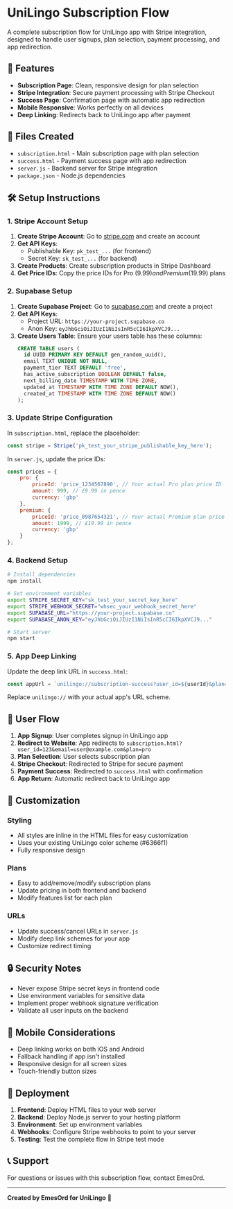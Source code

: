 # UniLingo Subscription Flow

A complete subscription flow for UniLingo app with Stripe integration, designed to handle user signups, plan selection, payment processing, and app redirection.

## 🚀 Features

- **Subscription Page**: Clean, responsive design for plan selection
- **Stripe Integration**: Secure payment processing with Stripe Checkout
- **Success Page**: Confirmation page with automatic app redirection
- **Mobile Responsive**: Works perfectly on all devices
- **Deep Linking**: Redirects back to UniLingo app after payment

## 📁 Files Created

- `subscription.html` - Main subscription page with plan selection
- `success.html` - Payment success page with app redirection
- `server.js` - Backend server for Stripe integration
- `package.json` - Node.js dependencies

## 🛠 Setup Instructions

### 1. Stripe Account Setup

1. **Create Stripe Account**: Go to [stripe.com](https://stripe.com) and create an account
2. **Get API Keys**: 
   - Publishable Key: `pk_test_...` (for frontend)
   - Secret Key: `sk_test_...` (for backend)
3. **Create Products**: Create subscription products in Stripe Dashboard
4. **Get Price IDs**: Copy the price IDs for Pro ($9.99) and Premium ($19.99) plans

### 2. Supabase Setup

1. **Create Supabase Project**: Go to [supabase.com](https://supabase.com) and create a project
2. **Get API Keys**: 
   - Project URL: `https://your-project.supabase.co`
   - Anon Key: `eyJhbGciOiJIUzI1NiIsInR5cCI6IkpXVCJ9...`
3. **Create Users Table**: Ensure your users table has these columns:
   ```sql
   CREATE TABLE users (
     id UUID PRIMARY KEY DEFAULT gen_random_uuid(),
     email TEXT UNIQUE NOT NULL,
     payment_tier TEXT DEFAULT 'free',
     has_active_subscription BOOLEAN DEFAULT false,
     next_billing_date TIMESTAMP WITH TIME ZONE,
     updated_at TIMESTAMP WITH TIME ZONE DEFAULT NOW(),
     created_at TIMESTAMP WITH TIME ZONE DEFAULT NOW()
   );
   ```

### 3. Update Stripe Configuration

In `subscription.html`, replace the placeholder:
```javascript
const stripe = Stripe('pk_test_your_stripe_publishable_key_here');
```

In `server.js`, update the price IDs:
```javascript
const prices = {
    pro: {
        priceId: 'price_1234567890', // Your actual Pro plan price ID
        amount: 999, // £9.99 in pence
        currency: 'gbp'
    },
    premium: {
        priceId: 'price_0987654321', // Your actual Premium plan price ID
        amount: 1999, // £19.99 in pence
        currency: 'gbp'
    }
};
```

### 4. Backend Setup

```bash
# Install dependencies
npm install

# Set environment variables
export STRIPE_SECRET_KEY="sk_test_your_secret_key_here"
export STRIPE_WEBHOOK_SECRET="whsec_your_webhook_secret_here"
export SUPABASE_URL="https://your-project.supabase.co"
export SUPABASE_ANON_KEY="eyJhbGciOiJIUzI1NiIsInR5cCI6IkpXVCJ9..."

# Start server
npm start
```

### 5. App Deep Linking

Update the deep link URL in `success.html`:
```javascript
const appUrl = `unilingo://subscription-success?user_id=${userId}&plan=${plan}`;
```

Replace `unilingo://` with your actual app's URL scheme.

## 🔄 User Flow

1. **App Signup**: User completes signup in UniLingo app
2. **Redirect to Website**: App redirects to `subscription.html?user_id=123&email=user@example.com&plan=pro`
3. **Plan Selection**: User selects subscription plan
4. **Stripe Checkout**: Redirected to Stripe for secure payment
5. **Payment Success**: Redirected to `success.html` with confirmation
6. **App Return**: Automatic redirect back to UniLingo app

## 🎨 Customization

### Styling
- All styles are inline in the HTML files for easy customization
- Uses your existing UniLingo color scheme (#6366f1)
- Fully responsive design

### Plans
- Easy to add/remove/modify subscription plans
- Update pricing in both frontend and backend
- Modify features list for each plan

### URLs
- Update success/cancel URLs in `server.js`
- Modify deep link schemes for your app
- Customize redirect timing

## 🔒 Security Notes

- Never expose Stripe secret keys in frontend code
- Use environment variables for sensitive data
- Implement proper webhook signature verification
- Validate all user inputs on the backend

## 📱 Mobile Considerations

- Deep linking works on both iOS and Android
- Fallback handling if app isn't installed
- Responsive design for all screen sizes
- Touch-friendly button sizes

## 🚀 Deployment

1. **Frontend**: Deploy HTML files to your web server
2. **Backend**: Deploy Node.js server to your hosting platform
3. **Environment**: Set up environment variables
4. **Webhooks**: Configure Stripe webhooks to point to your server
5. **Testing**: Test the complete flow in Stripe test mode

## 📞 Support

For questions or issues with this subscription flow, contact EmesOrd.

---

**Created by EmesOrd for UniLingo** 🚀
